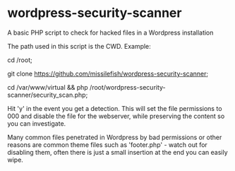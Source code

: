 wordpress-security-scanner
==========================

A basic PHP script to check for hacked files in a Wordpress installation

The path used in this script is the CWD. Example:

 cd /root;
 
 git clone https://github.com/missilefish/wordpress-security-scanner;
 
 cd /var/www/virtual && php /root/wordpress-security-scanner/security_scan.php;


Hit 'y' in the event you get a detection. This will set the file permissions to 000 and disable the file for the webserver, while preserving the content so you can investigate. 

Many common files penetrated in Wordpress by bad permissions or other reasons are common theme files such as 'footer.php' - watch out for disabling them, often there is just a small insertion at the end you can easily wipe. 
